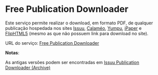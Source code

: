 # Free Publication Downloader
<p>Este serviço permite realizar o download, em formato PDF, de qualquer publicação hospedada nos sites <a target="_blank" href="https://issuu.com">Issuu</a>, <a target="_blank" href="https://pt.calameo.com">Calaméo</a>, <a target="_blank" href="https://www.yumpu.com">Yumpu</a>, <a target="_blank" href="https://www.ipaper.io/">iPaper</a> e <a target="_blank" href="https://fliphtml5.com/">FlipHTML5</a> (mesmo as que não possuem link para download no site).</p>
<p>URL do serviço: <a target="_blank" href="https://www.robsonmartins.com/content/info/fpubd/">Free Publication Downloader</a></p>
<p><b>Notas</b>:</p>
<p>As antigas versões podem ser encontradas em <a target="_blank" href="legacy-issuu/">Issuu Publication Downloader (Archive)</a></p>
